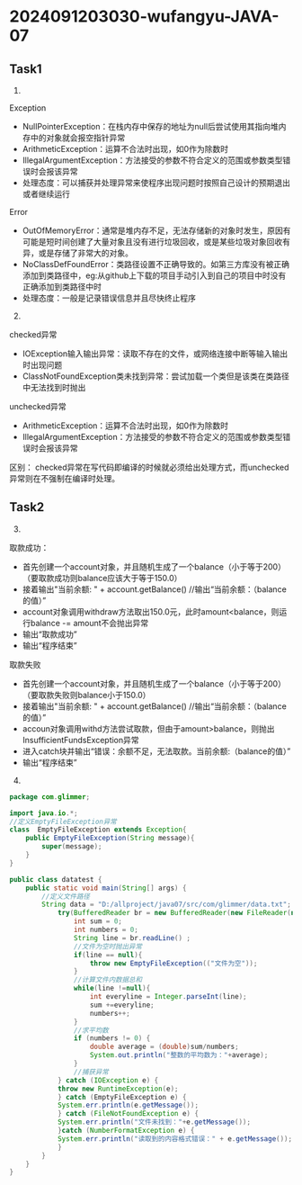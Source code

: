 # 2024091203030-wufangyu-JAVA-07
## Task1
1.
Exception
* NullPointerException：在栈内存中保存的地址为null后尝试使用其指向堆内存中的对象就会报空指针异常
* ArithmeticException：运算不合法时出现，如0作为除数时
* IllegalArgumentException：方法接受的参数不符合定义的范围或参数类型错误时会报该异常
* 处理态度：可以捕获并处理异常来使程序出现问题时按照自己设计的预期退出或者继续运行

Error
* OutOfMemoryError：通常是堆内存不足，无法存储新的对象时发生，原因有可能是短时间创建了大量对象且没有进行垃圾回收，或是某些垃圾对象回收有异，或是存储了非常大的对象。
* NoClassDefFoundError：类路径设置不正确导致的。如第三方库没有被正确添加到类路径中，eg:从github上下载的项目手动引入到自己的项目中时没有正确添加到类路径中时
* 处理态度：一般是记录错误信息并且尽快终止程序
2.
checked异常
* IOException输入输出异常：读取不存在的文件，或网络连接中断等输入输出时出现问题
* ClassNotFoundException类未找到异常：尝试加载一个类但是该类在类路径中无法找到时抛出

unchecked异常
* ArithmeticException：运算不合法时出现，如0作为除数时
* IllegalArgumentException：方法接受的参数不符合定义的范围或参数类型错误时会报该异常

区别：
checked异常在写代码即编译的时候就必须给出处理方式，而unchecked异常则在不强制在编译时处理。
## Task2
3.
取款成功：
* 首先创建一个account对象，并且随机生成了一个balance（小于等于200）（要取款成功则balance应该大于等于150.0）
* 接着输出"当前余额: " + account.getBalance() //输出“当前余额：（balance的值）”
* account对象调用withdraw方法取出150.0元，此时amount<balance，则运行balance -= amount不会抛出异常
* 输出“取款成功”
* 输出“程序结束”

取款失败
* 首先创建一个account对象，并且随机生成了一个balance（小于等于200）（要取款失败则balance小于150.0）
* 接着输出"当前余额: " + account.getBalance() //输出“当前余额：（balance的值）”
* accoun对象调用withd方法尝试取款，但由于amount>balance，则抛出InsufficientFundsException异常
* 进入catch块并输出“错误：余额不足，无法取款。当前余额:（balance的值）”
* 输出“程序结束”

4.
```java
package com.glimmer;

import java.io.*;
//定义EmptyFileException异常
class  EmptyFileException extends Exception{
    public EmptyFileException(String message){
        super(message);
    }
}

public class datatest {
    public static void main(String[] args) {
        //定义文件路径
        String data = "D:/allproject/java07/src/com/glimmer/data.txt";
            try(BufferedReader br = new BufferedReader(new FileReader(new File(data)))){
                int sum = 0;
                int numbers = 0;
                String line = br.readLine() ;
                //文件为空时抛出异常
                if(line == null){
                    throw new EmptyFileException(("文件为空"));
                }
                //计算文件内数据总和
                while(line !=null){
                    int everyline = Integer.parseInt(line);
                    sum +=everyline;
                    numbers++;
                }
                //求平均数
                if (numbers != 0) {
                    double average = (double)sum/numbers;
                    System.out.println("整数的平均数为："+average);
                }
                //捕获异常
            } catch (IOException e) {
            throw new RuntimeException(e);
            } catch (EmptyFileException e) {
            System.err.println(e.getMessage());
            } catch (FileNotFoundException e) {
            System.err.println("文件未找到："+e.getMessage());
            }catch (NumberFormatException e) {
            System.err.println("读取到的内容格式错误：" + e.getMessage());
            }
        }
    }
}

```